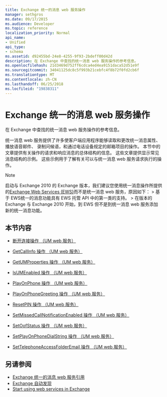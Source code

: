 ```yaml
---
title: Exchange 统一的消息 web 服务操作
manager: sethgros
ms.date: 09/17/2015
ms.audience: Developer
ms.topic: reference
localization_priority: Normal
api_name:
- Unified
api_type:
- schema
ms.assetid: d92455bd-24e8-4255-9f93-2bdeff00d42d
description: 在 Exchange 中查找的统一消息 web 服务操作的参考信息。
ms.openlocfilehash: 21d3469d752ff6cdca4ed4ea9151daca52d51e9f
ms.sourcegitcommit: 34041125dc8c5f993b21cebfc4f8b72f0fd2cb6f
ms.translationtype: MT
ms.contentlocale: zh-CN
ms.lasthandoff: 06/25/2018
ms.locfileid: "19838311"
---
```

# <a name="unified-messaging-web-service-operations-for-exchange"></a>Exchange 统一的消息 web 服务操作

在 Exchange 中查找的统一消息 web 服务操作的参考信息。
  
统一消息 web 服务提供了许多使客户端应用程序能够读取和更改统一消息属性、 播放语音邮件、 录制问候语，和通过电话设备规定的邮箱项目的操作。 本节中的文章提供有关操作的请求和响应消息的总体结构的信息。 这些文章提供显示常见消息结构的示例。 这些示例用于了解有关可以与统一消息 web 服务请求执行的操作。
  
> [!NOTE]
>  启动与 Exchange 2010 的 Exchange 版本，我们建议您使用统一消息操作所提供的[Exchange Web Services (EWS)](http://msdn.microsoft.com/library/60285497-0c4e-4e51-84e1-34dd6d89a5d8%28Office.15%29.aspx)而不是统一消息 web 服务，原因如下： > 基于 EWS统一的消息功能具有 EWS 托管 API 中的第一类的支持。 > 在版本的 Exchange 与 Exchange 2010 开始，到 EWS 但不是到统一消息 web 服务添加新的统一消息功能。 
  
## <a name="in-this-section"></a>本节内容
<a name="bk_InThisSection"> </a>

- [断开连接操作 （UM web 服务）](disconnect-operation-um-web-service.md)
    
- [GetCallInfo 操作 （UM web 服务）](getcallinfo-operation-um-web-service.md)
    
- [GetUMProperties 操作 （UM web 服务）](getumproperties-operation-um-web-service.md)
    
- [IsUMEnabled 操作 （UM web 服务）](isumenabled-operation-um-web-service.md)
    
- [PlayOnPhone 操作 （UM web 服务）](playonphone-operation-um-web-service.md)
    
- [PlayOnPhoneGreeting 操作 （UM web 服务）](playonphonegreeting-operation-um-web-service.md)
    
- [ResetPIN 操作 （UM web 服务）](resetpin-operation-um-web-service.md)
    
- [SetMissedCallNotificationEnabled 操作 （UM web 服务）](setmissedcallnotificationenabled-operation-um-web-service.md)
    
- [SetOofStatus 操作 （UM web 服务）](setoofstatus-operation-um-web-service.md)
    
- [SetPlayOnPhoneDialString 操作 （UM web 服务）](setplayonphonedialstring-operation-um-web-service.md)
    
- [SetTelephoneAccessFolderEmail 操作 （UM web 服务）](settelephoneaccessfolderemail-operation-um-web-service.md)
    
## <a name="see-also"></a>另请参阅

- [Exchange 统一的消息 web 服务引用](unified-messaging-web-service-reference-for-exchange.md)
- [Exchange 自动发现](../exchange-web-services/autodiscover-for-exchange.md)
- [Start using web services in Exchange](../exchange-web-services/start-using-web-services-in-exchange.md)
    

